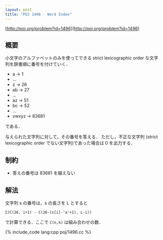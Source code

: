 ```yaml
---
layout: post
title: "POJ 1496 - Word Index"
---
```

[http://poj.org/problem?id=1496](http://poj.org/problem?id=1496)

## 概要
小文字のアルファベットのみを使ってできる strict lexicographic order な文字列を辞書順に番号を付けていく．

- a -> 1
- ...
- z -> 26
- ab -> 27
- ...
- az -> 51
- bc -> 52
- ...
- vwxyz -> 83681

である．

与えられた文字列に対して，その番号を答える．
ただし，不正な文字列 (strict lexicographic order でない文字列)であった場合は 0 を出力する．

## 制約
- 答えの番号は 83681 を越えない

## 解法
文字列 s の番号は，s の長さを L とすると

    Σ(C(26, i+1) - C(26-(s[i]-'a'+1), L-i))

で計算できる．ここで `C(n,k)` は組み合わせの数．

{% include_code lang:cpp poj/1496.cc %}
